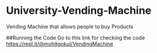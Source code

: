 # University-Vending-Machine
Vending Machine that allows people to buy Products

##Running the Code
Go to this link for checking the code
https://repl.it/@mohitgokul/VendingMachine

